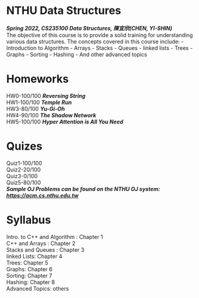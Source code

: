 # NTHU Data Structures<br/>
***Spring 2022, CS235100 Data Structures, 陳宜欣(CHEN, YI-SHIN)***<br/>
The objective of this course is to provide a solid training for understanding various data structures. The concepts covered in this course include: - Introduction to Algorithm - Arrays - Stacks - Queues - li<x>nked lists - Trees - Graphs - Sorting - Hashing - And other advanced topics
# Homeworks
HW0-100/100 ***Reversing String***<br/>
HW1-100/100 ***Temple Run***<br/>
HW3-80/100 ***Yu-Gi-Oh***<br/>
HW4-90/100 ***The Shadow Network***<br/>
HW5-100/100 ***Hyper Attention is All You Need***<br/>
# Quizes
Quiz1-100/100<br/>
Quiz2-20/100<br/>
Quiz3-0/100<br/>
Quiz5-80/100<br/>
***Sample OJ Problems can be found on the NTHU OJ system: https://acm.cs.nthu.edu.tw***

# Syllabus
Intro. to C++ and Algorithm : Chapter 1<br/>
C++ and Arrays : Chapter 2<br/>
Stacks and Queues : Chapter 3<br/>
linked Lists: Chapter 4<br/>
Trees: Chapter 5<br/>
Graphs: Chapter 6<br/>
Sorting: Chapter 7<br/>
Hashing: Chapter 8<br/>
Advanced Topics: others<br/>
